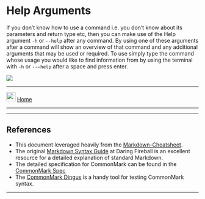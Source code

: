 # Help Arguments

If you don’t know how to use a command i.e. you don’t know about its parameters and return type etc, then you can make use of the Help argument ```-h``` or ```--help``` after any command. By using one of these arguments after a command will show an overview of that command and any additional arguments that may be used or required. To use simply type the command whose usage you would like to find information from by using the terminal with ```-h``` or ```--–help``` after a space and press enter.

<img src="https://gitlab.com/public_scope/bash-projects/enhanced-bash-system/-/raw/master/documentation/images/help_argument.png" />

___
[<img src="https://gitlab.com/public_scope/bash-projects/enhanced-bash-system/-/raw/master/documentation/images/icons/home.png" width="24" />](https://gitlab.com/public_scope/bash-projects/enhanced-bash-system/-/blob/master/documentation/home.md) [Home](https://gitlab.com/public_scope/bash-projects/enhanced-bash-system/-/blob/master/documentation/home.md)
___

___
>>>
## References

- This document leveraged heavily from the [Markdown-Cheatsheet](https://github.com/adam-p/markdown-here/wiki/Markdown-Cheatsheet).
- The original [Markdown Syntax Guide](https://daringfireball.net/projects/markdown/syntax)
  at Daring Fireball is an excellent resource for a detailed explanation of standard Markdown.
- The detailed specification for CommonMark can be found in the [CommonMark Spec](https://spec.commonmark.org/current/)
- The [CommonMark Dingus](http://try.commonmark.org) is a handy tool for testing CommonMark syntax.
>>>
___